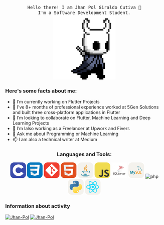 

<p align="center">
  <samp>
    Hello there! I am Jhan Pol Giraldo Cutiva 👋
    <br>I'm a Software Development Student.<br>

</samp>
  <img src="https://raw.githubusercontent.com/TanZng/TanZng/master/assets/hollor_knight3.gif" width="200"/>

</p>
<h3> Here's some facts about me: </h3>

- 🔭 I’m currently working on Flutter Projects
- 🌱 I've 8+ months of professional experience worked at 5Gen Solutions and built three cross-platform applications in Flutter
- 👯 I’m looking to collaborate on Flutter, Machine Learning and Deep Learning Projects
- 🤔 I’m lalso working as a Freelancer at Upwork and Fiverr.
- 💬 Ask me about Programming or Machine Learning
- 📫 I am also a technical writer at Medium

<h3 align="center">Languages and Tools:</h3>
<p align= "center" >  <img src="https://github.com/tandpfun/skill-icons/blob/main/icons/C.svg" alt="c" width="50" height="50"/>  <img src="https://github.com/tandpfun/skill-icons/blob/main/icons/CSS.svg" alt="css3" width="50" height="50"/> <img src="https://github.com/tandpfun/skill-icons/blob/main/icons/Git.svg" alt="git" width="50" height="50"/>   <img src="https://github.com/tandpfun/skill-icons/blob/main/icons/HTML.svg" alt="html5" width="50" height="50"/> <img src="https://github.com/tandpfun/skill-icons/blob/main/icons/Java-Light.svg" alt="java" width="50" height="50"/> <img src="https://github.com/tandpfun/skill-icons/blob/main/icons/JavaScript.svg" alt="javascript" width="50" height="50"/>  <img src="https://github.com/Scar1109/skill-icons/blob/Scar1109/icons/microsoftSQL.svg" alt="mssql" width="50" height="50"/> <img src="https://github.com/tandpfun/skill-icons/blob/main/icons/MySQL-Light.svg" alt="mysql" width="50" height="50"/>  <img src="https://github.com/Scar1109/skill-icons/blob/Scar1109/icons/PHP-Light.svg" alt="php" width="50" height="50"/> <img src= "https://github.com/tandpfun/skill-icons/blob/main/icons/Python-Light.svg" alt="python" width="50" height="50"/> <img src="https://github.com/tandpfun/skill-icons/blob/main/icons/React-Light.svg" alt="react" width="50" height="50"/> </p>

<p align="center">
  <h3> Information about activity </h3>
    <a href="https://github.com/Jhan-Pol"><img src="https://github-profile-summary-cards.vercel.app/api/cards/profile-details?username=Jhan-Pol&theme=tokyonight&hide_border=true"  width="520" alt="Jhan-Pol"/></a>
<a href="https://github.com/Jhan-Pol"><img src="https://github-readme-stats.vercel.app/api/top-langs?username=Jhan-Pol&show_icons=true&locale=en&layout=compact&theme=tokyonight" width="320"  alt="Jhan-Pol"/></a>
</p>

